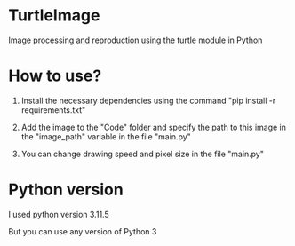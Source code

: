 # TurtleImage
 Image processing and reproduction using the turtle module in Python

# How to use?

 1. Install the necessary dependencies using the command "pip install -r requirements.txt"

 2. Add the image to the "Code" folder and specify the path to this image in the "image_path" variable in the file "main.py"

 3. You can change drawing speed and pixel size in the file "main.py"

# Python version

I used python version 3.11.5 

But you can use any version of Python 3
